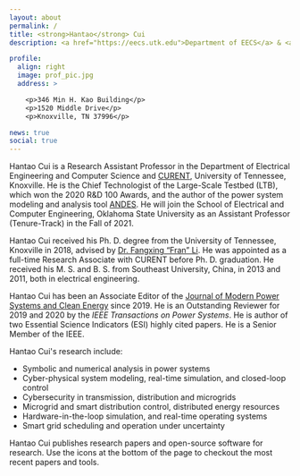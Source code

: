 ```yaml
---
layout: about
permalink: /
title: <strong>Hantao</strong> Cui
description: <a href="https://eecs.utk.edu">Department of EECS</a> & <a href="https://curent.utk.edu">CURENT</a>, University of Tennessee, Knoxville

profile:
  align: right
  image: prof_pic.jpg
  address: >

    <p>346 Min H. Kao Building</p>
    <p>1520 Middle Drive</p>
    <p>Knoxville, TN 37996</p>

news: true
social: true
---
```

Hantao Cui is a Research Assistant Professor in the Department of Electrical Engineering and Computer Science and [CURENT](https://curent.utk.edu), University of Tennessee, Knoxville. He is the Chief Technologist of the Large-Scale Testbed (LTB), which won the 2020 R&D 100 Awards, and the author of the power system modeling and analysis tool [ANDES](https://github.com/cuihantao/andes).
He will join the School of Electrical and Computer Engineering, Oklahoma State University as an Assistant Professor (Tenure-Track) in the Fall of 2021.

Hantao Cui received his Ph. D. degree from the University of Tennessee, Knoxville in 2018, advised by [Dr. Fangxing “Fran” Li](http://web.eecs.utk.edu/~fli6).
He was appointed as a full-time Research Associate with CURENT before Ph. D. graduation.
He received his M. S. and B. S. from Southeast University, China, in 2013 and 2011, both in electrical engineering.

Hantao Cui has been an Associate Editor of the [Journal of Modern Power Systems and Clean Energy](http://www.mpce.info) since 2019.
He is an Outstanding Reviewer for 2019 and 2020 by the _IEEE Transactions on Power Systems_.
He is author of two Essential Science Indicators (ESI) highly cited papers.
He is a Senior Member of the IEEE.

Hantao Cui's research include:

- Symbolic and numerical analysis in power systems
- Cyber-physical system modeling, real-time simulation, and closed-loop control
- Cybersecurity in transmission, distribution and microgrids
- Microgrid and smart distribution control, distributed energy resources
- Hardware-in-the-loop simulation, and real-time operating systems
- Smart grid scheduling and operation under uncertainty

Hantao Cui publishes research papers and open-source software for research.
Use the icons at the bottom of the page to checkout the most recent papers and tools.

